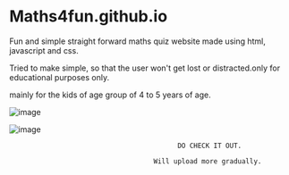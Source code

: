 # Maths4fun.github.io

Fun and simple straight forward maths quiz website made using html, javascript and css.

Tried to make simple, so that the user won't get lost or distracted.only for educational purposes only. 

mainly for the kids of age group of 4 to 5 years of age.

![image](https://user-images.githubusercontent.com/65447291/151661316-24be1680-397d-4601-8486-ccb75e88b076.png)

![image](https://user-images.githubusercontent.com/65447291/151661337-a49818f0-1f09-4abd-ae51-877354d5399c.png)



                                              DO CHECK IT OUT.

                                        Will upload more gradually.
